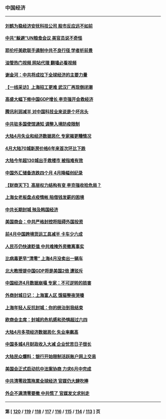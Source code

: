 ### 中国经济
---
#### [刘鹤为稳经济安抚科技公司 股市反应远不如前](../../pages/ncid283/n13740881.md?05200045) 
#### [中共“躲避”UN粮食会议 美官员说不奇怪](../../pages/ncid283/n13740742.md?05200045) 
#### [耶伦吁美欧联手遏制中共不良行径 学者析前景](../../pages/ncid283/n13740600.md?05200045) 
#### [油管热门视频 网站代理 翻墙必看视频](http://209.222.30.114:81/youtube.html?05200045)
#### [谢金河：中共将成拉下全球经济的主要力量](../../pages/ncid283/n13740547.md?05200045) 
#### [【一线采访】上海招工更难 武汉厂再现倒闭潮](../../pages/ncid283/n13740187.md?05200045) 
#### [高盛大幅下修中国GDP增长 李克强开会救经济](../../pages/ncid283/n13739993.md?05200045) 
#### [腾讯利润减半 对中国科技业来说是个坏兆头](../../pages/ncid283/n13740093.md?05200045) 
#### [中共驻多国使馆通知 调整入境防疫限制](../../pages/ncid283/n13739965.md?05200045) 
#### [大陆4月失业和经济数据恶化 专家揭更糟情况](../../pages/ncid283/n13739896.md?05200045) 
#### [4月大陆70城新房价格6年来首次环比下跌](../../pages/ncid283/n13739723.md?05200045) 
#### [大陆今年超130城出手救楼市  被指难有效](../../pages/ncid283/n13739556.md?05200045) 
#### [中国外汇储备连跌四个月 4月降幅创纪录](../../pages/ncid283/n13739541.md?05200045) 
#### [【财商天下】高层权力结构有变 李克强收拾危局？](../../pages/ncid283/n13739513.md?05200045) 
#### [上海女老板盘点疫情帐 陷借钱发薪的困境](../../pages/ncid283/n13739410.md?05200045) 
#### [中共长期封城 殃及韩国经济](../../pages/ncid283/n13739351.md?05200045) 
#### [美国商会：中共严格封控将阻碍外国投资](../../pages/ncid283/n13739088.md?05200045) 
#### [前4月中国跨境货运工具减半 卡车少六成](../../pages/ncid283/n13738983.md?05200045) 
#### [人民币仍快速贬值 中共难掩外资撤离事实](../../pages/ncid283/n13738925.md?05200045) 
#### [比病毒更早“清零” 上海4月没卖出一辆车](../../pages/ncid283/n13738757.md?05200045) 
#### [北大教授提中国GDP将是美国2倍 遭驳斥](../../pages/ncid283/n13738614.md?05200045) 
#### [中国经济4月数据崩塌 专家：不可逆转的损害](../../pages/ncid283/n13738442.md?05200045) 
#### [外商封城日记：上海富人区 饿猫整夜哭嚎](../../pages/ncid283/n13738603.md?05200045) 
#### [上海年轻人反抗封城：你的统治到我结束](../../pages/ncid283/n13738588.md?05200045) 
#### [欧商会主席：封城的危机感和恐惧超过六四](../../pages/ncid283/n13738395.md?05200045) 
#### [大陆4月多项经济数据恶化 失业率飙高](../../pages/ncid283/n13738358.md?05200045) 
#### [中国多城4月财政收入大减 企业忧苦日子很长](../../pages/ncid283/n13737994.md?05200045) 
#### [大陆民众爆料：银行开始限制活跃账户网上交易](../../pages/ncid283/n13737789.md?05200045) 
#### [美国会正式启动抗中法案协商 力求6月中完成](../../pages/ncid283/n13737740.md?05200045) 
#### [中共清零政策拖累全球经济 官媒仍大肆吹捧](../../pages/ncid283/n13737257.md?05200045) 
#### [外企不满清零要撤 中共慌了 官媒发文求别走](../../pages/ncid283/n13737067.md?05200045) 

---
#### 第 [ [120](./120.md?05200045) / [119](./119.md?05200045) / [118](./118.md?05200045) / [117](./117.md?05200045) / [116](./116.md?05200045) / [115](./115.md?05200045) / [114](./114.md?05200045) / [113](./113.md?05200045) ] 页
